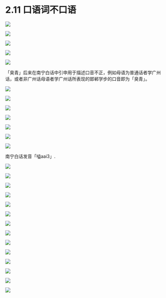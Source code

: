 # 2.11 口语词不口语

![](http://pcj4g4ziw.bkt.clouddn.com/image/section2.11/import.png)

![](http://pcj4g4ziw.bkt.clouddn.com/image/section2.11/import2.png)

![](http://pcj4g4ziw.bkt.clouddn.com/image/section2.11/import3.png)

![](http://pcj4g4ziw.bkt.clouddn.com/image/section2.11/import4.png)

![](http://pcj4g4ziw.bkt.clouddn.com/image/section2.11/import5.png)

「臭青」后来在南宁白话中引申用于描述口音不正，例如母语为普通话者学广州话，或者非广州话母语者学广州话所表现的邯郸学步的口音即为「臭青」。

![](http://pcj4g4ziw.bkt.clouddn.com/image/section2.11/import6.png)

![](http://pcj4g4ziw.bkt.clouddn.com/image/section2.11/import7.png)

![](http://pcj4g4ziw.bkt.clouddn.com/image/section2.11/import8.png)

![](http://pcj4g4ziw.bkt.clouddn.com/image/section2.11/import9.png)

![](http://pcj4g4ziw.bkt.clouddn.com/image/section2.11/import10.png)

![](http://pcj4g4ziw.bkt.clouddn.com/image/section2.11/import11.png)

![](http://pcj4g4ziw.bkt.clouddn.com/image/section2.11/import17.png)

南宁白话发音「嗌aai3」.

![](http://pcj4g4ziw.bkt.clouddn.com/image/section2.11/import18.png)

![](http://pcj4g4ziw.bkt.clouddn.com/image/section2.11/import19.png)

![](http://pcj4g4ziw.bkt.clouddn.com/image/section2.11/import19-1.png)

![](http://pcj4g4ziw.bkt.clouddn.com/image/section2.11/import20.png)

![](http://pcj4g4ziw.bkt.clouddn.com/image/section2.11/import21.png)

![](http://pcj4g4ziw.bkt.clouddn.com/image/section2.11/import22.png)

![](http://pcj4g4ziw.bkt.clouddn.com/image/section2.11/import23.png)

![](http://pcj4g4ziw.bkt.clouddn.com/image/section2.11/import24.png)

![](http://pcj4g4ziw.bkt.clouddn.com/image/section2.11/import25.png)

![](http://pcj4g4ziw.bkt.clouddn.com/image/section2.11/import26.png)

![](http://pcj4g4ziw.bkt.clouddn.com/image/section2.11/import27.png)

![](http://pcj4g4ziw.bkt.clouddn.com/image/section2.11/import28.png)

![](http://pcj4g4ziw.bkt.clouddn.com/image/section2.11/import29.png)

![](http://pcj4g4ziw.bkt.clouddn.com/image/section2.11/import30.png)

